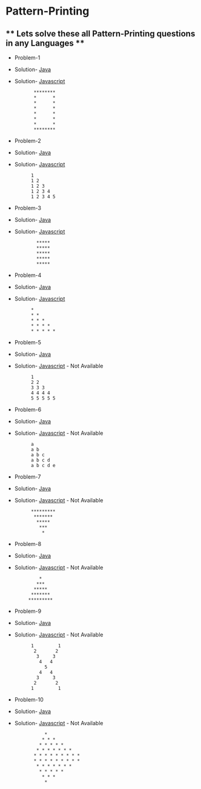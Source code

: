 # Pattern-Printing

## ** Lets solve these all Pattern-Printing questions in any Languages **

- Problem-1
- Solution- [Java](https://github.com/hrishipawar24/Pattern-Printing-Javascript/blob/main/01-Pattern-java/01-Pattern-Java-solution) 
- Solution- [Javascript](https://github.com/hrishipawar24/Pattern-Printing-Javascript/blob/main/01-%20Patterns/01-%20Pattern%20Solution)

             ********
             *      *
             *      *
             *      *
             *      *
             *      *
             *      *
             ********
             
- Problem-2
- Solution- [Java](https://github.com/hrishipawar24/Pattern-Printing-Javascript/blob/main/02-Pattern-Java/02-Pattern-Java-solution)
- Solution- [Javascript](https://github.com/hrishipawar24/Pattern-Printing-Javascript/blob/main/02-%20Pattern/02-%20Pattern%20Solution)

            1 
            1 2 
            1 2 3 
            1 2 3 4 
            1 2 3 4 5 
            
- Problem-3
- Solution- [Java](https://github.com/hrishipawar24/Pattern-Printing-Javascript/blob/main/03-Pattern-Java)
- Solution- [Javascript](https://github.com/hrishipawar24/Pattern-Printing-Javascript/blob/main/03-%20Pattern/03-%20Pattern%20Solution)

              ***** 
              ***** 
              ***** 
              ***** 
              ***** 
              
- Problem-4
- Solution- [Java](https://github.com/hrishipawar24/Pattern-Printing-Javascript/blob/main/04-Pattern%20-%20Java/04-Pattern%20-%20Java-solution)
- Solution- [Javascript](https://github.com/hrishipawar24/Pattern-Printing-Javascript/blob/main/04-%20Pattern/04-%20Pattern%20Solution%20js)

            * 
            * * 
            * * * 
            * * * * 
            * * * * * 
            
- Problem-5
- Solution- [Java](https://github.com/hrishipawar24/Pattern-Printing-Javascript/blob/main/05-Pattern-Java/05-Pattern-Java-Solution)
- Solution- [Javascript]() - Not Available

            1 
            2 2 
            3 3 3 
            4 4 4 4 
            5 5 5 5 5
            
- Problem-6
- Solution- [Java](https://github.com/hrishipawar24/Pattern-Printing-Javascript/blob/main/06-Pattern-Java/06-Pattern-Java-Solution)
- Solution- [Javascript]() - Not Available

            a 
            a b 
            a b c 
            a b c d 
            a b c d e

- Problem-7
- Solution- [Java](https://github.com/hrishipawar24/Pattern-Printing-Javascript/blob/main/07-Pattern-Java/07-Pattern-Java-Solution)
- Solution- [Javascript]() - Not Available

            *********
             *******
              *****
               ***
                *
                
- Problem-8
- Solution- [Java](https://github.com/hrishipawar24/Pattern-Printing-Javascript/blob/main/08-Pattern-Java/08-Pattern-Java-Solution)
- Solution- [Javascript]() - Not Available

               *
              ***  
             *****
            *******
           *********
        
- Problem-9
- Solution- [Java](https://github.com/hrishipawar24/Pattern-Printing-Javascript/blob/main/09-Pattern-Java/09-Pattern-Java-Solution)
- Solution- [Javascript]() - Not Available

            1         1 
             2       2
              3     3
               4   4
                 5
               4   4
              3     3
             2       2
            1         1 
                        
- Problem-10
- Solution- [Java](https://github.com/hrishipawar24/Pattern-Printing-Javascript/blob/main/10-Pattern-Java/10-Pattern-Java-Solution)
- Solution- [Javascript]() - Not Available

                 * 
                * * * 
               * * * * * 
              * * * * * * * 
             * * * * * * * * * 
             * * * * * * * * * 
              * * * * * * * 
               * * * * * 
                * * * 
                 * 

